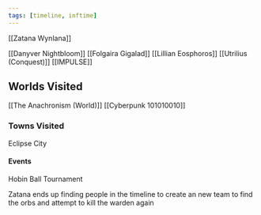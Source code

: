 ```yaml
---
tags: [timeline, inftime]
---
```



[[Zatana Wynlana]]



[[Danyver Nightbloom]]
[[Folgaira Gigalad]]
[[Lillian Eosphoros]]
[[Utrilius (Conquest)]]
[[IMPULSE]]

## Worlds Visited

[[The Anachronism (World)]]
[[Cyberpunk 101010010]] 

### Towns Visited
Eclipse City

#### Events

Hobin Ball Tournament



<span 
	  class='ob-timelines' 
	  data-date='16074' 
	  data-title='The New Anachronism Team' 
	  data-class='orange' 
	  data-img = 'Base Info Folder/Images/Main Story/New_Team_Creation.png' 
	  data-type='range' 
	  data-end='16074'> 
	Zatana ends up finding people in the timeline to create an new team to find the orbs and attempt to kill the warden again
</span> 